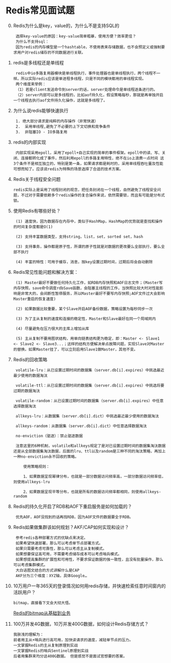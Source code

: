 # Redis常见面试题
0. Redis为什么是key，value的，为什么不是支持SQL的

		选择key-value的原因：key-value简单粗暴，使用方便？效率更佳？
		为什么不支持sql：
		因为redis的内存模型是一个hashtable，不使用表来存储数据，也不会预定义或强制要求用户对redis储存的不同数据进行关联。

1. redis是多线程还是单线程

		redis中io多路复用器模块是单线程执行，事件处理器也是单线程执行，两个线程不一样。所以实际redis应该是单进程多线程，只是不同的模块都用的单线程实现。
		两个维度来举例：
		（1）若是client发送命令到server的话，server处理命令是单线程逐条进行的。
		（2）server内部可以是多线程的，比如aof持久化，假设策略每秒，那就是再单独开启一个线程去执行aof文件持久化操作，这就是多线程了。

2. 为什么说redis能够快速执行

	    1. 绝大部分请求是纯粹的内存操作（非常快速）
    	2.  采用单线程,避免了不必要的上下文切换和竞争条件
    	3.  非阻塞IO - IO多路复用
3. redis的内部实现

		内部实现采用epoll，采用了epoll+自己实现的简单的事件框架。epoll中的读、写、关闭、连接都转化成了事件，然后利用epoll的多路复用特性，绝不在io上浪费一点时间 这3个条件不是相互独立的，特别是第一条，如果请求都是耗时的，采用单线程吞吐量及性能可想而知了。应该说redis为特殊的场景选择了合适的技术方案。

4. Redis关于线程安全问题

   	`redis实际上是采用了线程封闭的观念，把任务封闭在一个线程，自然避免了线程安全问题，不过对于需要依赖多个redis操作的复合操作来说，依然需要锁，而且有可能是分布式锁。`

5. 使用Redis有哪些好处？

		(1) 速度快，因为数据存在内存中，类似于HashMap，HashMap的优势就是查找和操作的时间复杂度都是O(1)

		(2) 支持丰富数据类型，支持string，list，set，sorted set，hash

		(3) 支持事务，操作都是原子性，所谓的原子性就是对数据的更改要么全部执行，要么全部不执行

		(4) 丰富的特性：可用于缓存，消息，按key设置过期时间，过期后将会自动删除

6. Redis常见性能问题和解决方案：

		(1) Master最好不要做任何持久化工作，如RDB内存快照和AOF日志文件；(Master写内存快照，save命令调度rdbSave函数，会阻塞主线程的工作，当快照比较大时对性能影响是非常大的，会间断性暂停服务，所以Master最好不要写内存快照;AOF文件过大会影响Master重启的恢复速度)

		(2) 如果数据比较重要，某个Slave开启AOF备份数据，策略设置为每秒同步一次

		(3) 为了主从复制的速度和连接的稳定性，Master和Slave最好在同一个局域网内

		(4) 尽量避免在压力很大的主库上增加从库

		(5) 主从复制不要用图状结构，用单向链表结构更为稳定，即：Master <- Slave1 <- Slave2 <- Slave3...；这样的结构方便解决单点故障问题，实现Slave对Master的替换。如果Master挂了，可以立刻启用Slave1做Master，其他不变。

7. Redis的回收策略

		volatile-lru：从已设置过期时间的数据集（server.db[i].expires）中挑选最近最少使用的数据淘汰

		volatile-ttl：从已设置过期时间的数据集（server.db[i].expires）中挑选将要过期的数据淘汰
		
		volatile-random：从已设置过期时间的数据集（server.db[i].expires）中任意选择数据淘汰
		
		allkeys-lru：从数据集（server.db[i].dict）中挑选最近最少使用的数据淘汰
		
		allkeys-random：从数据集（server.db[i].dict）中任意选择数据淘汰
		
		no-enviction（驱逐）：禁止驱逐数据
		
		注意这里的6种机制，volatile和allkeys规定了是对已设置过期时间的数据集淘汰数据还是从全部数据集淘汰数据，后面的lru、ttl以及random是三种不同的淘汰策略，再加上一种no-enviction永不回收的策略。
		
		　　使用策略规则：
		
		　　1、如果数据呈现幂律分布，也就是一部分数据访问频率高，一部分数据访问频率低，则使用allkeys-lru
		
		　　2、如果数据呈现平等分布，也就是所有的数据访问频率都相同，则使用allkeys-random

8. Redis的持久化开启了RDB和AOF下重启服务是如何加载的？

		优先AOF，AOF没找到的话再找RDB，因为AOF文件的数据要全于RDB。

9. Redis如果做集群该如何规划？AKF/CAP如何实现和设计？

		参考redis各种部署方式的优缺点来决定。
		如果希望快速部署，那么可以考虑单节点部署方式。
		如果只需要考虑可靠性，那么可以考虑主从复制模式。
		如果想要保证高可用，不需要考虑储存成本可以考虑哨兵模式。
		如果想提高集群的扩展性和可用性，不要求保证数据的强一致性，且没有批量操作，那么可以考虑集群模式。
		大白话图文结合的方式讲解什么是CAP
		AKF分为三个维度：XYZ轴，具体Google…

10. 10万用户一年365天的登录情况如何用redis存储，并快速检索任意时间窗内的活跃用户？

		bitmap，直接看下文会大彻大悟。
	[Redis的bitmap从基础到业务](https://blog.csdn.net/ctwctw/article/details/105013817)

11. 100万并发4G数据，10万并发400G数据，如何设计Redis存储方式？

		我肤浅的理解为：
		前者用主从+哨兵进行高可用，加快读请求的速度，减轻单节点的压力。
		一文掌握Redis的主从复制原理到实战
		一文掌握Redis的哨兵Sentinel原理到实战
		后者用集群来均分这400G数据。 但是感觉不是面试官想要的答案。